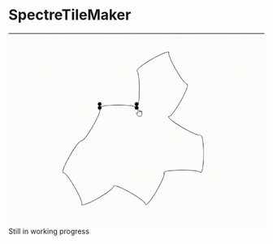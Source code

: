 ﻿# SpectreTileMaker 
![spectre_tile](https://github.com/Kosovircek/SpectreTileMaker/blob/main/spectre_tile.gif)
\
Still in working progress
